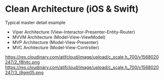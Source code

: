 # Clean Architecture (iOS & Swift)

Typical master detail example
- Viper Architecture (View-Interactor-Presenter-Entity-Router)
- MVVM Architecture  (Model-View-ViewModel)
- MVP Architecture   (Model-View-Presenter)
- MVC Architecture   (Model-View-Controller)

https://res.cloudinary.com/atifcloud/image/upload/c_scale,h_700/v1568020247/2_f8hitc.png
https://res.cloudinary.com/atifcloud/image/upload/c_scale,h_700/v1568020247/3_i9gm05.png
